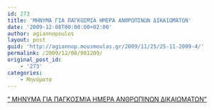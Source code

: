 ```yaml
---
id: 273
title: 'ΜΗΝΥΜΑ ΓΙΑ ΠΑΓΚΟΣΜΙΑ ΗΜΕΡΑ ΑΝΘΡΩΠΙΝΩΝ ΔΙΚΑΙΩΜΑΤΩΝ'
date: '2009-12-08T00:00:00+02:00'
author: agiannopoulos
layout: post
guid: 'http://agiannop.mousmoulas.gr/2009/11/25/25-11-2009-4/'
permalink: /2009/12/08/081209/
original_post_id:
    - '273'
categories:
    - Μηνύματα
---
```


[” ΜΗΝΥΜΑ ΓΙΑ ΠΑΓΚΟΣΜΙΑ ΗΜΕΡΑ ΑΝΘΡΩΠΙΝΩΝ ΔΙΚΑΙΩΜΑΤΩΝ”](/wp-content/uploads/2009/11/pagosmia_mera.pdf)